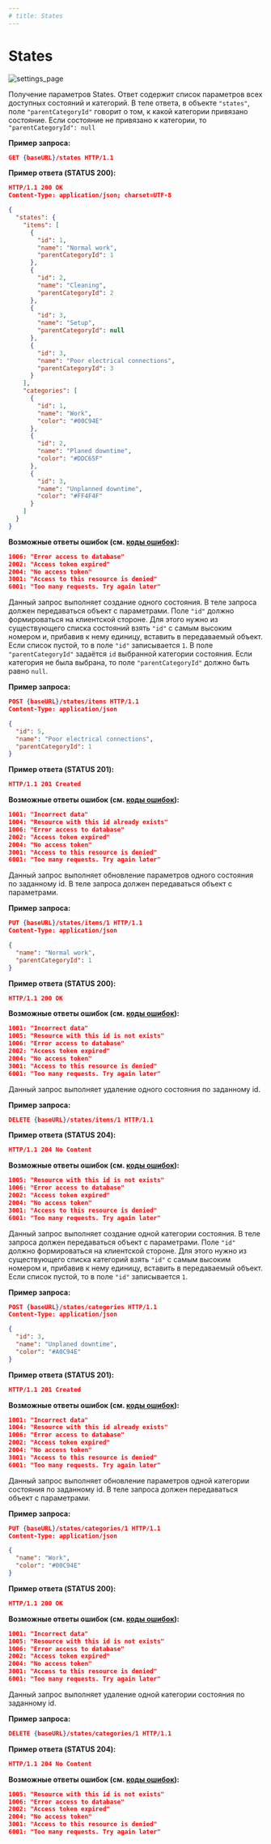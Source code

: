 ```yaml
---
# title: States
---
```

# States

![settings_page](/images/settings_page/states.png)

<req method="get" path="/states" isArrow>

Получение параметров States. Ответ содержит список параметров всех доступных состояний и категорий. В теле ответа, в объекте `"states"`, поле `"parentCategoryId"` говорит о том, к какой категории привязано состояние. Если состояние не привязано к категории, то `"parentCategoryId": null`

**Пример запроса:**

```json
GET {baseURL}/states HTTP/1.1
```

**Пример ответа (STATUS 200):**

```json
HTTP/1.1 200 OK
Content-Type: application/json; charset=UTF-8

{
  "states": {
    "items": [
      {
        "id": 1,
        "name": "Normal work",
        "parentCategoryId": 1
      },
      {
        "id": 2,
        "name": "Cleaning",
        "parentCategoryId": 2
      },
      {
        "id": 3,
        "name": "Setup",
        "parentCategoryId": null
      },
      {
        "id": 3,
        "name": "Poor electrical connections",
        "parentCategoryId": 3
      }
    ],
    "categories": [
      {
        "id": 1,
        "name": "Work",
        "color": "#00C94E"
      },
      {
        "id": 2,
        "name": "Planed downtime",
        "color": "#DDC65F"
      },
      {
        "id": 3,
        "name": "Unplanned downtime",
        "color": "#FF4F4F"
      }
    ]
  }
}
```

**Возможные ответы ошибок (см. [коды ошибок](/v1/api/errors.html)):**

```json
1006: "Error access to database"
2002: "Access token expired"
2004: "No access token"
3001: "Access to this resource is denied"
6001: "Too many requests. Try again later"
```

</req>

<!-- ********************************************************************************************** -->
<req method="post" path="/states/items" isArrow>

Данный запрос выполняет создание одного состояния.
В теле запроса должен передаваться объект с параметрами.
Поле `"id"` должно формироваться на клиентской стороне. Для этого нужно из существующего списка состояний взять `"id"` с самым высоким номером и, прибавив к нему единицу, вставить в передаваемый объект. Если список пустой, то в поле `"id"` записывается `1`.
В поле `"parentCategoryId"` задаётся `id` выбранной категории состояния. Если категория не была выбрана, то поле `"parentCategoryId"` должно быть равно `null`.

**Пример запроса:**

```json
POST {baseURL}/states/items HTTP/1.1
Content-Type: application/json

{
  "id": 5,
  "name": "Poor electrical connections",
  "parentCategoryId": 1
}
```

**Пример ответа (STATUS 201):**

```json
HTTP/1.1 201 Created
```

**Возможные ответы ошибок (см. [коды ошибок](/v1/api/errors.html)):**

```json
1001: "Incorrect data"
1004: "Resource with this id already exists"
1006: "Error access to database"
2002: "Access token expired"
2004: "No access token"
3001: "Access to this resource is denied"
6001: "Too many requests. Try again later"
```

</req>

<!-- ********************************************************************************************** -->
<req method="put" path="/states/items/{id}" isArrow>

Данный запрос выполняет обновление параметров одного состояния по заданному id.
В теле запроса должен передаваться объект с параметрами.

**Пример запроса:**

```json
PUT {baseURL}/states/items/1 HTTP/1.1
Content-Type: application/json

{
  "name": "Normal work",
  "parentCategoryId": 1
}
```

**Пример ответа (STATUS 200):**

```json
HTTP/1.1 200 OK
```

**Возможные ответы ошибок (см. [коды ошибок](/v1/api/errors.html)):**

```json
1001: "Incorrect data"
1005: "Resource with this id is not exists"
1006: "Error access to database"
2002: "Access token expired"
2004: "No access token"
3001: "Access to this resource is denied"
6001: "Too many requests. Try again later"
```

</req>

<!-- ********************************************************************************************** -->
<req method="delete" path="/states/items/{id}" isArrow>

Данный запрос выполняет удаление одного состояния по заданному id.

**Пример запроса:**

```json
DELETE {baseURL}/states/items/1 HTTP/1.1
```

**Пример ответа (STATUS 204):**

```json
HTTP/1.1 204 No Content
```

**Возможные ответы ошибок (см. [коды ошибок](/v1/api/errors.html)):**

```json
1005: "Resource with this id is not exists"
1006: "Error access to database"
2002: "Access token expired"
2004: "No access token"
3001: "Access to this resource is denied"
6001: "Too many requests. Try again later"
```

</req>

<!-- ********************************************************************************************** -->
<req method="post" path="/states/categories" isArrow>

Данный запрос выполняет создание одной категории состояния.
В теле запроса должен передаваться объект с параметрами.
Поле `"id"` должно формироваться на клиентской стороне. Для этого нужно из существующего списка категорий взять `"id"` с самым высоким номером и, прибавив к нему единицу, вставить в передаваемый объект. Если список пустой, то в поле `"id"` записывается `1`.

**Пример запроса:**

```json
POST {baseURL}/states/categories HTTP/1.1
Content-Type: application/json

{
  "id": 3,
  "name": "Unplaned downtime",
  "color": "#A0C94E"
}
```

**Пример ответа (STATUS 201):**

```json
HTTP/1.1 201 Created
```

**Возможные ответы ошибок (см. [коды ошибок](/v1/api/errors.html)):**

```json
1001: "Incorrect data"
1004: "Resource with this id already exists"
1006: "Error access to database"
2002: "Access token expired"
2004: "No access token"
3001: "Access to this resource is denied"
6001: "Too many requests. Try again later"
```

</req>

<!-- ********************************************************************************************** -->
<req method="put" path="/states/categories/{id}" isArrow>

Данный запрос выполняет обновление параметров одной категории состояния по заданному id.
В теле запроса должен передаваться объект с параметрами.

**Пример запроса:**

```json
PUT {baseURL}/states/categories/1 HTTP/1.1
Content-Type: application/json

{
  "name": "Work",
  "color": "#00C94E"
}
```

**Пример ответа (STATUS 200):**

```json
HTTP/1.1 200 OK
```

**Возможные ответы ошибок (см. [коды ошибок](/v1/api/errors.html)):**

```json
1001: "Incorrect data"
1005: "Resource with this id is not exists"
1006: "Error access to database"
2002: "Access token expired"
2004: "No access token"
3001: "Access to this resource is denied"
6001: "Too many requests. Try again later"
```

</req>

<!-- ********************************************************************************************** -->
<req method="delete" path="/states/categories/{id}" isArrow>

Данный запрос выполняет удаление одной категории состояния по заданному id.

**Пример запроса:**

```json
DELETE {baseURL}/states/categories/1 HTTP/1.1
```

**Пример ответа (STATUS 204):**

```json
HTTP/1.1 204 No Content
```

**Возможные ответы ошибок (см. [коды ошибок](/v1/api/errors.html)):**

```json
1005: "Resource with this id is not exists"
1006: "Error access to database"
2002: "Access token expired"
2004: "No access token"
3001: "Access to this resource is denied"
6001: "Too many requests. Try again later"
```

</req>